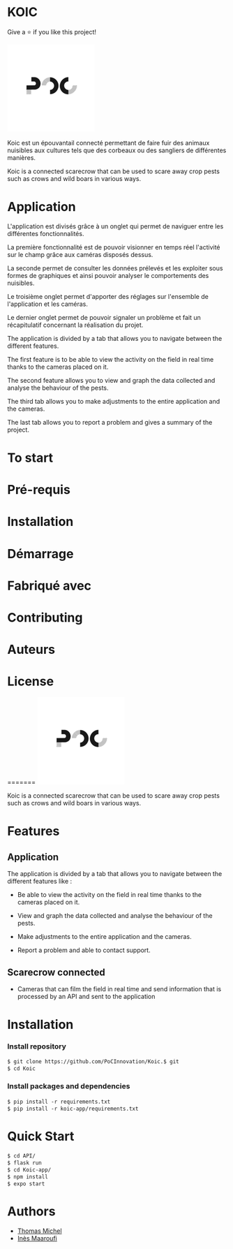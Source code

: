 # KOIC

Give a ⭐️ if you like this project!

[![](images/poc.png)](https://www.poc-innovation.fr/)

Koic est un épouvantail connecté permettant de faire fuir des animaux nuisibles aux cultures tels que des corbeaux ou des sangliers de différentes manières.

Koic is a connected scarecrow that can be used to scare away crop pests such as crows and wild boars in various ways.

# Application

L'application est divisés grâce à un onglet qui permet de naviguer entre les différentes fonctionnalités. 

La première fonctionnalité est de pouvoir visionner en temps réel l'activité sur le champ grâce aux caméras disposés dessus.

La seconde permet de consulter les données prélevés et les exploiter sous formes de graphiques et ainsi pouvoir analyser le comportements des nuisibles.

Le troisième onglet permet d'apporter des réglages sur l'ensemble de l'application et les caméras.

Le dernier onglet permet de pouvoir signaler un problème et fait un récapitulatif concernant la réalisation du projet.

The application is divided by a tab that allows you to navigate between the different features. 

The first feature is to be able to view the activity on the field in real time thanks to the cameras placed on it.

The second feature allows you to view and graph the data collected and analyse the behaviour of the pests.

The third tab allows you to make adjustments to the entire application and the cameras.

The last tab allows you to report a problem and gives a summary of the project.

# To start


# Pré-requis


# Installation


# Démarrage


# Fabriqué avec


# Contributing

# Auteurs

# License
=======
[![](assets/poc.png)](https://www.poc-innovation.fr/)

Koic is a connected scarecrow that can be used to scare away crop pests such as crows and wild boars in various ways.

# Features

## Application

The application is divided by a tab that allows you to navigate between the different features like :

-  Be able to view the activity on the field in real time thanks to the cameras placed on it.
- View and graph the data collected and analyse the behaviour of the pests.

- Make adjustments to the entire application and the cameras.

- Report a problem and able to contact support.

## Scarecrow connected

- Cameras that can film the field in real time and send information that is processed by an API and sent to the application 

# Installation

### Install repository
```
$ git clone https://github.com/PoCInnovation/Koic.$ git
$ cd Koic
```

### Install packages and dependencies
```
$ pip install -r requirements.txt
$ pip install -r koic-app/requirements.txt
```

# Quick Start

```
$ cd API/
$ flask run
$ cd Koic-app/
$ npm install
$ expo start
```

# Authors
- [Thomas Michel](https://github.com/pr0m3th3usEx)
- [Inès Maaroufi](https://github.com/Happinesseuh)
